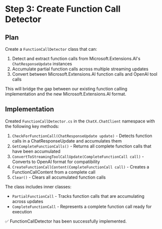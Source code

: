 # Step 3: Create Function Call Detector

## Plan
Create a `FunctionCallDetector` class that can:
1. Detect and extract function calls from Microsoft.Extensions.AI's `ChatResponseUpdate` instances
2. Accumulate partial function calls across multiple streaming updates
3. Convert between Microsoft.Extensions.AI function calls and OpenAI tool calls

This will bridge the gap between our existing function calling implementation and the new Microsoft.Extensions.AI format.

## Implementation
Created `FunctionCallDetector.cs` in the `ChatX.ChatClient` namespace with the following key methods:

1. `CheckForFunctionCall(ChatResponseUpdate update)` - Detects function calls in a ChatResponseUpdate and accumulates them
2. `GetCompleteFunctionCalls()` - Returns all complete function calls that have been accumulated
3. `ConvertToStreamingToolCallUpdate(CompleteFunctionCall call)` - Converts to OpenAI format for compatibility
4. `CreateFunctionCallContent(CompleteFunctionCall call)` - Creates a FunctionCallContent from a complete call
5. `Clear()` - Clears all accumulated function calls

The class includes inner classes:
- `PartialFunctionCall` - Tracks function calls that are accumulating across updates
- `CompleteFunctionCall` - Represents a complete function call ready for execution

✅ FunctionCallDetector has been successfully implemented.
